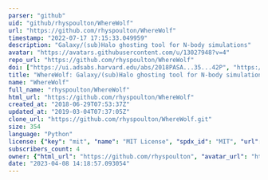 ```yaml
---
parser: "github"
uid: "github/rhyspoulton/WhereWolf"
url: "https://github.com/rhyspoulton/WhereWolf"
timestamp: "2022-07-17 17:15:33.049959"
description: "Galaxy/(sub)Halo ghosting tool for N-body simulations"
avatar: "https://avatars.githubusercontent.com/u/13027948?v=4"
repo_url: "https://github.com/rhyspoulton/WhereWolf"
doi: ["https://ui.adsabs.harvard.edu/abs/2018PASA...35...42P", "https://ui.adsabs.harvard.edu/abs/2019ascl.soft11018P/abstract"]
title: "WhereWolf: Galaxy/(sub)Halo ghosting tool for N-body simulations"
name: "WhereWolf"
full_name: "rhyspoulton/WhereWolf"
html_url: "https://github.com/rhyspoulton/WhereWolf"
created_at: "2018-06-29T07:53:37Z"
updated_at: "2019-03-04T07:37:05Z"
clone_url: "https://github.com/rhyspoulton/WhereWolf.git"
size: 354
language: "Python"
license: {"key": "mit", "name": "MIT License", "spdx_id": "MIT", "url": "https://api.github.com/licenses/mit", "node_id": "MDc6TGljZW5zZTEz"}
subscribers_count: 4
owner: {"html_url": "https://github.com/rhyspoulton", "avatar_url": "https://avatars.githubusercontent.com/u/13027948?v=4", "login": "rhyspoulton", "type": "User"}
date: "2023-04-08 14:18:57.093054"
---
```

